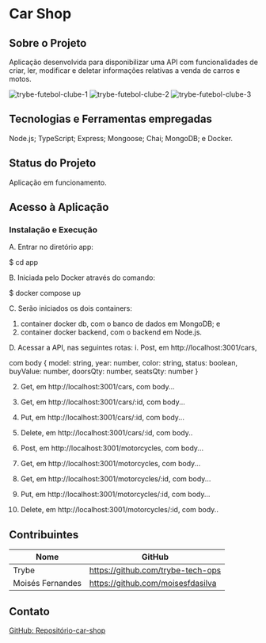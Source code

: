 # Car Shop

## Sobre o Projeto
Aplicação desenvolvida para disponibilizar uma API com funcionalidades de criar, ler, modificar e deletar informações relativas a venda de carros e motos.

![trybe-futebol-clube-1](./app/trybe-futebol-clube-1.png)
![trybe-futebol-clube-2](./app/trybe-futebol-clube-2.png)
![trybe-futebol-clube-3](./app/trybe-futebol-clube-3.png)

## Tecnologias e Ferramentas empregadas
Node.js;
TypeScript;
Express;
Mongoose;
Chai;
MongoDB; e
Docker.

## Status do Projeto
Aplicação em funcionamento.

## Acesso à Aplicação
### Instalação e Execução
A. Entrar no diretório app:

  $ cd app

B. Iniciada pelo Docker através do comando:
  
  $ docker compose up

C. Serão iniciados os dois containers:
  1. container docker db, com o banco de dados em MongoDB; e 
  2. container docker backend, com o backend em Node.js.

D. Acessar a API, nas seguintes rotas:
  i. Post, em http://localhost:3001/cars,
  <p>com body { model: string, year: number, color: string, status: boolean, buyValue: number, doorsQty: number, seatsQty: number }</p>
  
  2. Get, em http://localhost:3001/cars, com body...
  3. Get, em http://localhost:3001/cars/:id, com body...
  4. Put, em http://localhost:3001/cars/:id, com body...
  5. Delete, em http://localhost:3001/cars/:id, com body..
  
  6. Post, em http://localhost:3001/motorcycles, com body...
  7. Get, em http://localhost:3001/motorcycles, com body...
  8. Get, em http://localhost:3001/motorcycles/:id, com body...
  9. Put, em http://localhost:3001/motorcycles/:id, com body...
  10. Delete, em http://localhost:3001/motorcycles/:id, com body..


## Contribuintes
|Nome|GitHub|
| -------- | -------- |
|Trybe|https://github.com/trybe-tech-ops|
|Moisés Fernandes|https://github.com/moisesfdasilva|

## Contato
[GitHub: Repositório-car-shop](https://github.com/moisesfdasilva/car-shop)
